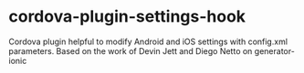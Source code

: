 # cordova-plugin-settings-hook
Cordova plugin helpful to modify Android and iOS settings with config.xml parameters. Based on the work of Devin Jett and Diego Netto on generator-ionic
